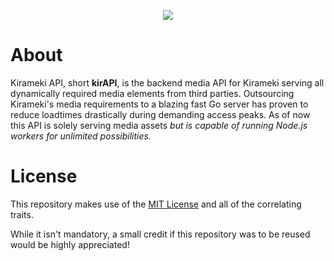 <div align="center">
    <p><img src="https://img.kirameki.one/zFRv4GeL.png"></p>
</div>

# About
Kirameki API, short **kirAPI**, is the backend media API for Kirameki serving all dynamically required media elements from third parties. Outsourcing Kirameki's media requirements to a blazing fast Go server has proven to reduce loadtimes drastically during demanding access peaks. As of now this API is solely serving media assets *but is capable of running Node.js workers for unlimited possibilities.* 

# License
This repository makes use of the [MIT License](https://opensource.org/licenses/MIT) and all of the correlating traits.

While it isn't mandatory, a small credit if this repository was to be reused would be highly appreciated!